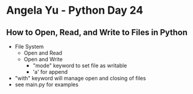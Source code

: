 # Angela Yu - Python Day 24
## How to Open, Read, and Write to Files in Python

- File System
  - Open and Read
  - Open and Write
    - "mode" keyword to set file as writable
    - 'a' for append
- "with" keyword will manage open and closing of files
- see main.py for examples